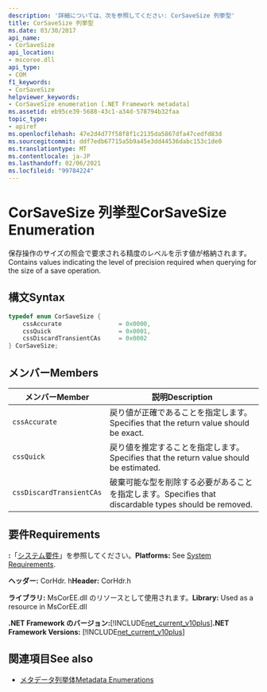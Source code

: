 ```yaml
---
description: '詳細については、次を参照してください: CorSaveSize 列挙型'
title: CorSaveSize 列挙型
ms.date: 03/30/2017
api_name:
- CorSaveSize
api_location:
- mscoree.dll
api_type:
- COM
f1_keywords:
- CorSaveSize
helpviewer_keywords:
- CorSaveSize enumeration [.NET Framework metadata]
ms.assetid: eb95ce39-5688-43c1-a34d-578794b32faa
topic_type:
- apiref
ms.openlocfilehash: 47e2d4d77f58f8f1c2135da5867dfa47cedfd83d
ms.sourcegitcommit: ddf7edb67715a5b9a45e3dd44536dabc153c1de0
ms.translationtype: MT
ms.contentlocale: ja-JP
ms.lasthandoff: 02/06/2021
ms.locfileid: "99784224"
---
```

# <a name="corsavesize-enumeration"></a><span data-ttu-id="edac9-103">CorSaveSize 列挙型</span><span class="sxs-lookup"><span data-stu-id="edac9-103">CorSaveSize Enumeration</span></span>

<span data-ttu-id="edac9-104">保存操作のサイズの照会で要求される精度のレベルを示す値が格納されます。</span><span class="sxs-lookup"><span data-stu-id="edac9-104">Contains values indicating the level of precision required when querying for the size of a save operation.</span></span>  
  
## <a name="syntax"></a><span data-ttu-id="edac9-105">構文</span><span class="sxs-lookup"><span data-stu-id="edac9-105">Syntax</span></span>  
  
```cpp  
typedef enum CorSaveSize {  
    cssAccurate                = 0x0000,
    cssQuick                   = 0x0001,
    cssDiscardTransientCAs     = 0x0002  
} CorSaveSize;  
```  
  
## <a name="members"></a><span data-ttu-id="edac9-106">メンバー</span><span class="sxs-lookup"><span data-stu-id="edac9-106">Members</span></span>  
  
|<span data-ttu-id="edac9-107">メンバー</span><span class="sxs-lookup"><span data-stu-id="edac9-107">Member</span></span>|<span data-ttu-id="edac9-108">説明</span><span class="sxs-lookup"><span data-stu-id="edac9-108">Description</span></span>|  
|------------|-----------------|  
|`cssAccurate`|<span data-ttu-id="edac9-109">戻り値が正確であることを指定します。</span><span class="sxs-lookup"><span data-stu-id="edac9-109">Specifies that the return value should be exact.</span></span>|  
|`cssQuick`|<span data-ttu-id="edac9-110">戻り値を推定することを指定します。</span><span class="sxs-lookup"><span data-stu-id="edac9-110">Specifies that the return value should be estimated.</span></span>|  
|`cssDiscardTransientCAs`|<span data-ttu-id="edac9-111">破棄可能な型を削除する必要があることを指定します。</span><span class="sxs-lookup"><span data-stu-id="edac9-111">Specifies that discardable types should be removed.</span></span>|  
  
## <a name="requirements"></a><span data-ttu-id="edac9-112">要件</span><span class="sxs-lookup"><span data-stu-id="edac9-112">Requirements</span></span>  

 <span data-ttu-id="edac9-113">**:**「[システム要件](../../get-started/system-requirements.md)」を参照してください。</span><span class="sxs-lookup"><span data-stu-id="edac9-113">**Platforms:** See [System Requirements](../../get-started/system-requirements.md).</span></span>  
  
 <span data-ttu-id="edac9-114">**ヘッダー:** CorHdr. h</span><span class="sxs-lookup"><span data-stu-id="edac9-114">**Header:** CorHdr.h</span></span>  
  
 <span data-ttu-id="edac9-115">**ライブラリ:** MsCorEE.dll のリソースとして使用されます。</span><span class="sxs-lookup"><span data-stu-id="edac9-115">**Library:** Used as a resource in MsCorEE.dll</span></span>  
  
 <span data-ttu-id="edac9-116">**.NET Framework のバージョン:**[!INCLUDE[net_current_v10plus](../../../../includes/net-current-v10plus-md.md)]</span><span class="sxs-lookup"><span data-stu-id="edac9-116">**.NET Framework Versions:** [!INCLUDE[net_current_v10plus](../../../../includes/net-current-v10plus-md.md)]</span></span>  
  
## <a name="see-also"></a><span data-ttu-id="edac9-117">関連項目</span><span class="sxs-lookup"><span data-stu-id="edac9-117">See also</span></span>

- [<span data-ttu-id="edac9-118">メタデータ列挙体</span><span class="sxs-lookup"><span data-stu-id="edac9-118">Metadata Enumerations</span></span>](metadata-enumerations.md)
